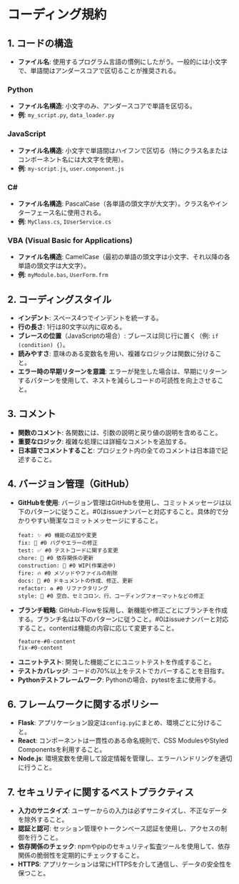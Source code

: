 # コーディング規約

## 1. コードの構造
- **ファイル名**: 使用するプログラム言語の慣例にしたがう。一般的には小文字で、単語間はアンダースコアで区切ることが推奨される。

### Python
- **ファイル名構造**: 小文字のみ、アンダースコアで単語を区切る。
- **例**: `my_script.py`, `data_loader.py`

### JavaScript
- **ファイル名構造**: 小文字で単語間はハイフンで区切る（特にクラス名またはコンポーネント名には大文字を使用）。
- **例**: `my-script.js`, `user.component.js`

### C#
- **ファイル名構造**: PascalCase（各単語の頭文字が大文字）。クラス名やインターフェース名に使用される。
- **例**: `MyClass.cs`, `IUserService.cs`

### VBA (Visual Basic for Applications)
- **ファイル名構造**: CamelCase（最初の単語の頭文字は小文字、それ以降の各単語の頭文字は大文字）。
- **例**: `myModule.bas`, `UserForm.frm`

## 2. コーディングスタイル
- **インデント**: スペース4つでインデントを統一する。
- **行の長さ**: 1行は80文字以内に収める。
- **ブレースの位置**（JavaScriptの場合）: ブレースは同じ行に置く（例: `if (condition) {`）。
- **読みやすさ**: 意味のある変数名を用い、複雑なロジックは関数に分けること。
- **エラー時の早期リターンを意識**: エラーが発生した場合は、早期にリターンするパターンを使用して、ネストを減らしコードの可読性を向上させること。

## 3. コメント
- **関数のコメント**: 各関数には、引数の説明と戻り値の説明を含めること。
- **重要なロジック**: 複雑な処理には詳細なコメントを追加する。
- **日本語でコメントすること**: プロジェクト内の全てのコメントは日本語で記述すること。

## 4. バージョン管理（GitHub）
- **GitHubを使用**: バージョン管理はGitHubを使用し、コミットメッセージは以下のパターンに従うこと。#0はissueナンバーと対応すること。具体的で分かりやすい簡潔なコミットメッセージにすること。
    ```
    feat: ✨ #0 機能の追加や変更
    fix: 🐛 #0 バグやエラーの修正
    test: ✅ #0 テストコードに関する変更
    chore: 🧹 #0 依存関係の更新
    construction: 🚧 #0 WIP(作業途中)
    fire: 🔥 #0 メソッドやファイルの削除
    docs: 📝 #0 ドキュメントの作成、修正、更新
    refactor: ♻️ #0 リファクタリング
    style: 👕 #0 空白、セミコロン、行、コーディングフォーマットなどの修正
    ```
- **ブランチ戦略**: GitHub-Flowを採用し、新機能や修正ごとにブランチを作成する。ブランチ名は以下のパターンに従うこと。#0はissueナンバーと対応すること。contentは機能の内容に応じて変更すること。
    ```
    feature-#0-content
    fix-#0-content
    ```
- **ユニットテスト**: 開発した機能ごとにユニットテストを作成すること。
- **テストカバレッジ**: コードの70%以上をテストでカバーすることを目指す。
- **Pythonテストフレームワーク**: Pythonの場合、pytestを主に使用する。

## 6. フレームワークに関するポリシー
- **Flask**: アプリケーション設定は`config.py`にまとめ、環境ごとに分けること。
- **React**: コンポーネントは一貫性のある命名規則で、CSS ModulesやStyled Componentsを利用すること。
- **Node.js**: 環境変数を使用して設定情報を管理し、エラーハンドリングを適切に行うこと。

## 7. セキュリティに関するベストプラクティス
- **入力のサニタイズ**: ユーザーからの入力は必ずサニタイズし、不正なデータを除外すること。
- **認証と認可**: セッション管理やトークンベース認証を使用し、アクセスの制御を行うこと。
- **依存関係のチェック**: npmやpipのセキュリティ監査ツールを使用して、依存関係の脆弱性を定期的にチェックすること。
- **HTTPS**: アプリケーションは常にHTTPSを介して通信し、データの安全性を保つこと。
